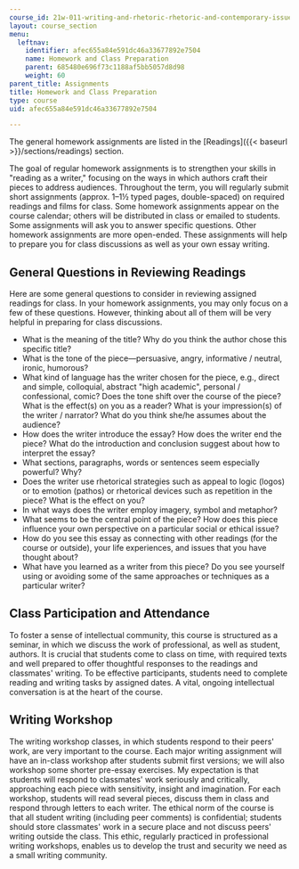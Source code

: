 ```yaml
---
course_id: 21w-011-writing-and-rhetoric-rhetoric-and-contemporary-issues-fall-2015
layout: course_section
menu:
  leftnav:
    identifier: afec655a84e591dc46a33677892e7504
    name: Homework and Class Preparation
    parent: 685480e696f73c1188af5bb5057d8d98
    weight: 60
parent_title: Assignments
title: Homework and Class Preparation
type: course
uid: afec655a84e591dc46a33677892e7504

---
```


The general homework assignments are listed in the [Readings]({{< baseurl >}}/sections/readings) section.

The goal of regular homework assignments is to strengthen your skills in "reading as a writer," focusing on the ways in which authors craft their pieces to address audiences. Throughout the term, you will regularly submit short assignments (approx. 1–1½ typed pages, double-spaced) on required readings and films for class. Some homework assignments appear on the course calendar; others will be distributed in class or emailed to students. Some assignments will ask you to answer specific questions. Other homework assignments are more open-ended. These assignments will help to prepare you for class discussions as well as your own essay writing.

General Questions in Reviewing Readings
---------------------------------------

Here are some general questions to consider in reviewing assigned readings for class. In your homework assignments, you may only focus on a few of these questions. However, thinking about all of them will be very helpful in preparing for class discussions.

*   What is the meaning of the title? Why do you think the author chose this specific title?
*   What is the tone of the piece—persuasive, angry, informative / neutral, ironic, humorous?
*   What kind of language has the writer chosen for the piece, e.g., direct and simple, colloquial, abstract "high academic", personal / confessional, comic? Does the tone shift over the course of the piece? What is the effect(s) on you as a reader? What is your impression(s) of the writer / narrator? What do you think she/he assumes about the audience?
*   How does the writer introduce the essay? How does the writer end the piece? What do the introduction and conclusion suggest about how to interpret the essay?
*   What sections, paragraphs, words or sentences seem especially powerful? Why?
*   Does the writer use rhetorical strategies such as appeal to logic (logos) or to emotion (pathos) or rhetorical devices such as repetition in the piece? What is the effect on you?
*   In what ways does the writer employ imagery, symbol and metaphor?
*   What seems to be the central point of the piece? How does this piece influence your own perspective on a particular social or ethical issue?
*   How do you see this essay as connecting with other readings (for the course or outside), your life experiences, and issues that you have thought about?
*   What have you learned as a writer from this piece? Do you see yourself using or avoiding some of the same approaches or techniques as a particular writer?

Class Participation and Attendance
----------------------------------

To foster a sense of intellectual community, this course is structured as a seminar, in which we discuss the work of professional, as well as student, authors. It is crucial that students come to class on time, with required texts and well prepared to offer thoughtful responses to the readings and classmates' writing. To be effective participants, students need to complete reading and writing tasks by assigned dates. A vital, ongoing intellectual conversation is at the heart of the course.

Writing Workshop
----------------

The writing workshop classes, in which students respond to their peers' work, are very important to the course. Each major writing assignment will have an in-class workshop after students submit first versions; we will also workshop some shorter pre-essay exercises. My expectation is that students will respond to classmates' work seriously and critically, approaching each piece with sensitivity, insight and imagination. For each workshop, students will read several pieces, discuss them in class and respond through letters to each writer. The ethical norm of the course is that all student writing (including peer comments) is confidential; students should store classmates' work in a secure place and not discuss peers' writing outside the class. This ethic, regularly practiced in professional writing workshops, enables us to develop the trust and security we need as a small writing community.